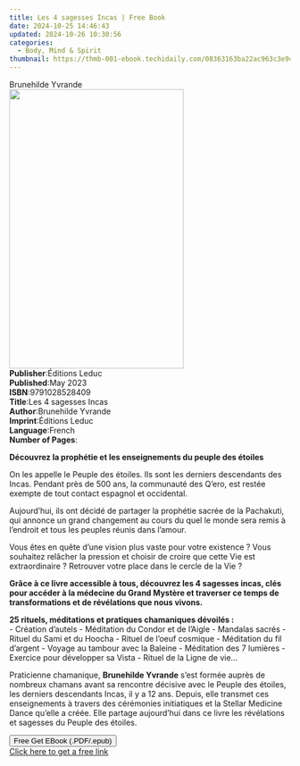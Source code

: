 ```yaml
---
title: Les 4 sagesses Incas | Free Book
date: 2024-10-25 14:46:43
updated: 2024-10-26 10:30:56
categories:
  - Body, Mind & Spirit
thumbnail: https://thmb-001-ebook.techidaily.com/08363163ba22ac963c3e940ad8af1d5232a66d25adacff6ed2222aa438f42a3f.jpg
---
```

<main id="book-container">
  <div class="flex flex-col">
    <div class="book-brief flex-1 py-6 px-4 sm:p-6 md:py-10 md:px-8">
      <!-- brief-->
      <div class="book-brief-main">Brunehilde Yvrande</div>
    </div>
    <div
      class="book-meta-info flex-1 grid gap-4 col-start-1 col-end-3 row-start-1 sm:mb-6 sm:grid-cols-4 lg:gap-6 lg:col-start-2 lg:row-end-6 lg:row-span-6 lg:mb-0"
    >
      <div
        class="book-meta-info-left place-content-center mt-4 p-4 text-sm leading-6 col-start-2 col-span-2 dark:text-slate-400"
      >
        <img
          class="w-full h-500 object-cover rounded-lg sm:h-255 sm:col-span-2 lg:col-span-full"
          src="https://img-001-ebook.techidaily.com/4bacc7cc95dee7e69f22388febd6d936a90c8e490849f3a2cdf0007e14d7d71f.jpg"
          alt=""
          width="312"
          height="500"
        />
      </div>
      <div
        class="book-meta-info-right mt-2 col-start-1 row-start-2 col-span-3 self-center"
      >
        <!-- meta data  -->
        <div class="flex flex-col px-4 md:px-8">
          <div class="flex-1">
            <strong>Publisher</strong>:<span class="px-2">Éditions Leduc</span>
          </div>
          <div class="flex-1">
            <strong>Published</strong>:<span class="px-2">May 2023</span>
          </div>
          <div class="flex-1">
            <strong>ISBN</strong>:<span class="px-2">9791028528409</span>
          </div>
          <div class="flex-1">
            <strong>Title</strong>:<span class="px-2"
              >Les 4 sagesses Incas</span
            >
          </div>
          <div class="flex-1">
            <strong>Author</strong>:<span class="px-2">Brunehilde Yvrande</span>
          </div>
          <div class="flex-1">
            <strong>Imprint</strong>:<span class="px-2">Éditions Leduc</span>
          </div>
          <div class="flex-1">
            <strong>Language</strong>:<span class="px-2">French</span>
          </div>
          <div class="flex-1">
            <strong>Number of Pages</strong>:<span class="px-2"></span>
          </div>
        </div>
      </div>
    </div>
    <div class="book-description flex-1 py-6 px-4 sm:p-6 md:py-10 md:px-8">
      <div class="book-description-main">
        <div accordion-content="" id="description">
          <p>
            <strong
              >Découvrez la prophétie et les enseignements du peuple des
              étoiles</strong
            >
          </p>
          <p>
            On les appelle le Peuple des étoiles. Ils sont les derniers
            descendants des Incas. Pendant près de 500 ans, la communauté des
            Q’ero, est restée exempte de tout contact espagnol et occidental.
          </p>
          <p>
            Aujourd’hui, ils ont décidé de partager la prophétie sacrée de la
            Pachakuti, qui annonce un grand changement au cours du quel le monde
            sera remis à l’endroit et tous les peuples réunis dans l’amour.
          </p>
          <p>
            Vous êtes en quête d’une vision plus vaste pour votre existence ?
            Vous souhaitez relâcher la pression et choisir de croire que cette
            Vie est extraordinaire ? Retrouver votre place dans le cercle de la
            Vie ?
          </p>
          <p>
            <strong
              >Grâce à ce livre accessible à tous, découvrez les 4 sagesses
              incas, clés pour accéder à la médecine du Grand Mystère et
              traverser ce temps de transformations et de révélations que nous
              vivons.</strong
            >
          </p>
          <p>
            <strong
              >25 rituels, méditations et pratiques chamaniques dévoilés
              :</strong
            ><br />- Création d’autels - Méditation du Condor et de l’Aigle -
            Mandalas sacrés - Rituel du Sami et du Hoocha - Rituel de l’oeuf
            cosmique - Méditation du fil d’argent - Voyage au tambour avec la
            Baleine - Méditation des 7 lumières - Exercice pour développer sa
            Vista - Rituel de la Ligne de vie…
          </p>
          <p>
            Praticienne chamanique, <strong>Brunehilde Yvrande</strong> s’est
            formée auprès de nombreux chamans avant sa rencontre décisive avec
            le Peuple des étoiles, les derniers descendants Incas, il y a 12
            ans. Depuis, elle transmet ces enseignements à travers des
            cérémonies initiatiques et la Stellar Medicine Dance qu’elle a
            créée. Elle partage aujourd’hui dans ce livre les révélations et
            sagesses du Peuple des étoiles.
          </p>
        </div>
        <div class="accordion-fader"></div>
      </div>
    </div>
    <div class="book-excerpts flex-1 py-6 px-4 sm:p-6 md:py-10 md:px-8"></div>
    <div
      class="book-about-author flex-1 py-6 px-4 sm:p-6 md:py-10 md:px-8"
    ></div>
    <div class="book-free-get flex-1 py-6 px-4 sm:p-6 md:py-10 md:px-8">
      <button
        id="btn-free-get"
        class="bg-blue-500 hover:bg-blue-700 text-white font-bold py-2 px-4 rounded"
      >
        Free Get EBook (.PDF/.epub)
      </button>
      <div id="countdown-display" class="px-2 text-lg mt-2"></div>
      <a
        id="free-link"
        class="hidden bg-blue-500 hover:bg-blue-700 text-white font-bold py-2 px-4 rounded"
        href="https://www.ebooks.com/en-us/book/210847044/les-4-sagesses-incas/brunehilde-yvrande/"
        target="_blank"
        >Click here to get a free link</a
      >
    </div>
    <script>
      let countdownTime = 0;
      let countdownInterval = null;
      document
        .getElementById('btn-free-get')
        .addEventListener('click', startCountdown);
      function startCountdown() {
        countdownTime = new Date().getTime() + 60000 * 3;
        countdownInterval = setInterval(updateCountdown, 1000);
        document.getElementById('btn-free-get').disabled = true;
        document
          .getElementById('btn-free-get')
          .classList.add('bg-gray-500', 'cursor-not-allowed');
      }
      function updateCountdown() {
        let currentTime = new Date().getTime();
        let timeLeft = countdownTime - currentTime;
        let secondsLeft = Math.floor(timeLeft / 1000);
        document.getElementById('countdown-display').innerHTML =
          `Remaining time: ${secondsLeft} seconds.`;
        if (secondsLeft <= 0) {
          clearInterval(countdownInterval);
          document.getElementById('btn-free-get').classList.add('hidden');
          document.getElementById('free-link').classList.remove('hidden');
          document.getElementById('countdown-display').innerHTML = '';
        }
      }
    </script>
  </div>
</main>
